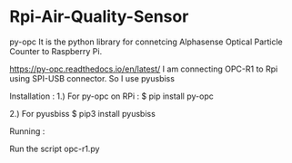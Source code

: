 # Rpi-Air-Quality-Sensor

py-opc
It is the python library for connetcing Alphasense Optical Particle Counter to Raspberry Pi.

https://py-opc.readthedocs.io/en/latest/
I am connecting OPC-R1 to Rpi using SPI-USB connector. So I use pyusbiss 

Installation :
1.) For py-opc on RPi :
$ pip install py-opc 

2.) For pyusbiss 
$ pip3 install pyusbiss

Running :

Run the script opc-r1.py
